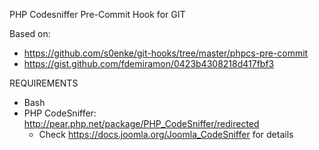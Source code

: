 PHP Codesniffer Pre-Commit Hook for GIT

Based on: 
- https://github.com/s0enke/git-hooks/tree/master/phpcs-pre-commit
- https://gist.github.com/fdemiramon/0423b4308218d417fbf3


REQUIREMENTS

 * Bash
 * PHP CodeSniffer: http://pear.php.net/package/PHP_CodeSniffer/redirected 
   * Check https://docs.joomla.org/Joomla_CodeSniffer for details
